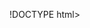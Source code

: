 !DOCTYPE html>
<html lang="pt-br">
<head>
	<meta charset="UTF-8"/>
	<title>Curso de html5</title>
	<style> 
		h1 {

			font-family: Arial;
			font-size: 30pt;
			color: blue;
			text-shadow: 2px 2px 2px black;
		}

	</style>
</head>
<body>
	<h1>Ola, Mundo!</h1>
	<h2>Me livrando da maldição</h2>
	<h1>Oba!! me livrei!!</h1>			

</body>
</html>	
